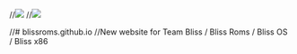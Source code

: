 //<img src="https://raw.github.com/BlissRoms/platform_manifest/new-mm6.0/bliss-logo.png">
//<img src="https://screenshots.firefoxusercontent.com/images/0a31348a-e9c1-4e30-b8c1-1543d1076d9e.png">

//# blissroms.github.io
//New website for Team Bliss / Bliss Roms / Bliss OS / Bliss x86
